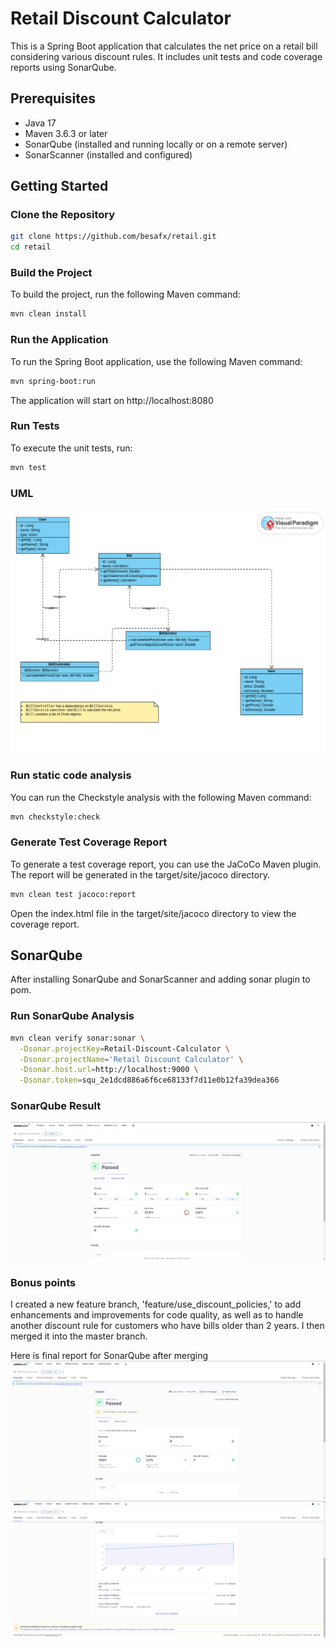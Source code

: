 # Retail Discount Calculator

This is a Spring Boot application that calculates the net price on a retail bill considering various discount rules. It includes unit tests and code coverage reports using SonarQube.

## Prerequisites

- Java 17
- Maven 3.6.3 or later
- SonarQube (installed and running locally or on a remote server)
- SonarScanner (installed and configured)

## Getting Started

### Clone the Repository
```bash
git clone https://github.com/besafx/retail.git
cd retail
```

### Build the Project
To build the project, run the following Maven command:
```bash
mvn clean install
```

### Run the Application
To run the Spring Boot application, use the following Maven command:
```bash
mvn spring-boot:run
```
The application will start on http://localhost:8080

### Run Tests
To execute the unit tests, run:
```bash
mvn test
```

### UML
![UML](https://raw.githubusercontent.com/besafx/retail/master/UML.png)


### Run static code analysis
You can run the Checkstyle analysis with the following Maven command:
```bash
mvn checkstyle:check
```

### Generate Test Coverage Report
To generate a test coverage report, you can use the JaCoCo Maven plugin. The report will be generated in the target/site/jacoco directory.
```bash
mvn clean test jacoco:report
```
Open the index.html file in the target/site/jacoco directory to view the coverage report.

## SonarQube
After installing SonarQube and SonarScanner and adding sonar plugin to pom.

### Run SonarQube Analysis
```bash
mvn clean verify sonar:sonar \
  -Dsonar.projectKey=Retail-Discount-Calculator \
  -Dsonar.projectName='Retail Discount Calculator' \
  -Dsonar.host.url=http://localhost:9000 \
  -Dsonar.token=squ_2e1dcd886a6f6ce68133f7d11e0b12fa39dea366
```

### SonarQube Result
![SonarCubeResult](https://raw.githubusercontent.com/besafx/retail/master/SonarCubeResult.png)

### Bonus points
I created a new feature branch, 'feature/use_discount_policies,' to add enhancements and improvements for code quality, as well as to handle another discount rule for customers who have bills older than 2 years. I then merged it into the master branch.

Here is final report for SonarQube after merging
![Final_1](https://raw.githubusercontent.com/besafx/retail/master/Final_1.png)
![Final_2](https://raw.githubusercontent.com/besafx/retail/master/Final_2.png)
